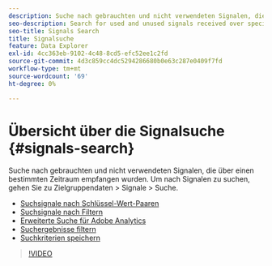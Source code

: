 ```yaml
---
description: Suche nach gebrauchten und nicht verwendeten Signalen, die über einen bestimmten Zeitraum empfangen wurden. Um nach Signalen zu suchen, gehen Sie zu Zielgruppendaten > Signale > Suche.
seo-description: Search for used and unused signals received over specific periods of time. To search for signals, go to Audience Data > Signals > Search.
seo-title: Signals Search
title: Signalsuche
feature: Data Explorer
exl-id: 4cc363eb-9102-4c48-8cd5-efc52ee1c2fd
source-git-commit: 4d3c859cc4dc5294286680b0e63c287e0409f7fd
workflow-type: tm+mt
source-wordcount: '69'
ht-degree: 0%

---
```


# Übersicht über die Signalsuche {#signals-search}

Suche nach gebrauchten und nicht verwendeten Signalen, die über einen bestimmten Zeitraum empfangen wurden. Um nach Signalen zu suchen, gehen Sie zu Zielgruppendaten > Signale > Suche.

* [Suchsignale nach Schlüssel-Wert-Paaren](/help/using/features/data-explorer/data-explorer-signals-search/data-explorer-search-pairs.md)
* [Suchsignale nach Filtern](/help/using/features/data-explorer/data-explorer-signals-search/data-explorer-search-filters.md)
* [Erweiterte Suche für Adobe Analytics](/help/using/features/data-explorer/data-explorer-signals-search/data-explorer-search-analytics.md)
* [Suchergebnisse filtern](/help/using/features/data-explorer/data-explorer-signals-search/data-explorer-filter-results.md)
* [Suchkriterien speichern](/help/using/features/data-explorer/data-explorer-signals-search/data-explorer-save-search.md)

>[!VIDEO](https://video.tv.adobe.com/v/25148/)
